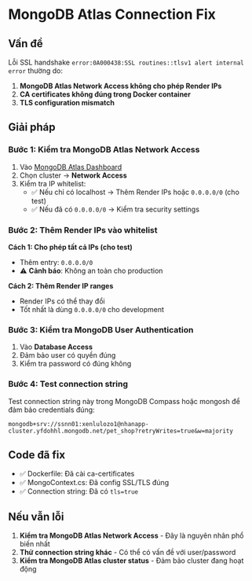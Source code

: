 # MongoDB Atlas Connection Fix

## Vấn đề
Lỗi SSL handshake `error:0A000438:SSL routines::tlsv1 alert internal error` thường do:

1. **MongoDB Atlas Network Access không cho phép Render IPs**
2. **CA certificates không đúng trong Docker container**
3. **TLS configuration mismatch**

## Giải pháp

### Bước 1: Kiểm tra MongoDB Atlas Network Access

1. Vào [MongoDB Atlas Dashboard](https://cloud.mongodb.com)
2. Chọn cluster → **Network Access**
3. Kiểm tra IP whitelist:
   - ✅ Nếu chỉ có localhost → Thêm Render IPs hoặc `0.0.0.0/0` (cho test)
   - ✅ Nếu đã có `0.0.0.0/0` → Kiểm tra security settings

### Bước 2: Thêm Render IPs vào whitelist

**Cách 1: Cho phép tất cả IPs (cho test)**
- Thêm entry: `0.0.0.0/0`
- ⚠️ **Cảnh báo**: Không an toàn cho production

**Cách 2: Thêm Render IP ranges**
- Render IPs có thể thay đổi
- Tốt nhất là dùng `0.0.0.0/0` cho development

### Bước 3: Kiểm tra MongoDB User Authentication

1. Vào **Database Access**
2. Đảm bảo user có quyền đúng
3. Kiểm tra password có đúng không

### Bước 4: Test connection string

Test connection string này trong MongoDB Compass hoặc mongosh để đảm bảo credentials đúng:

```
mongodb+srv://ssnn01:xenlulozo1@nhanapp-cluster.yfdohhl.mongodb.net/pet_shop?retryWrites=true&w=majority
```

## Code đã fix

- ✅ Dockerfile: Đã cài ca-certificates
- ✅ MongoContext.cs: Đã config SSL/TLS đúng
- ✅ Connection string: Đã có `tls=true`

## Nếu vẫn lỗi

1. **Kiểm tra MongoDB Atlas Network Access** - Đây là nguyên nhân phổ biến nhất
2. **Thử connection string khác** - Có thể có vấn đề với user/password
3. **Kiểm tra MongoDB Atlas cluster status** - Đảm bảo cluster đang hoạt động

